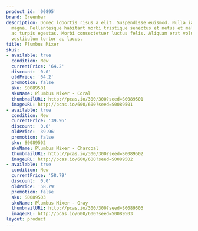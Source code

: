 ```yaml
---
product_id: '00895'
brand: Greenbar
description: Donec lobortis risus a elit. Suspendisse euismod. Nulla iaculis egestas
  magna. Pellentesque habitant morbi tristique senectus et netus et malesuada fames
  ac turpis egestas. Morbi consectetuer luctus felis. Aliquam erat volutpat. Donec
  vestibulum tortor ac lacus.
title: Plumbus Mixer
skus:
- available: true
  condition: New
  currentPrice: '64.2'
  discount: '0.0'
  oldPrice: '64.2'
  promotion: false
  sku: S0089501
  skuName: Plumbus Mixer - Coral
  thumbnailURL: http://pcas.io/300/300?seed=S0089501
  imageURL: http://pcas.io/600/600?seed=S0089501
- available: true
  condition: New
  currentPrice: '39.96'
  discount: '0.0'
  oldPrice: '39.96'
  promotion: false
  sku: S0089502
  skuName: Plumbus Mixer - Charcoal
  thumbnailURL: http://pcas.io/300/300?seed=S0089502
  imageURL: http://pcas.io/600/600?seed=S0089502
- available: true
  condition: New
  currentPrice: '58.79'
  discount: '0.0'
  oldPrice: '58.79'
  promotion: false
  sku: S0089503
  skuName: Plumbus Mixer - Gray
  thumbnailURL: http://pcas.io/300/300?seed=S0089503
  imageURL: http://pcas.io/600/600?seed=S0089503
layout: product
---
```

